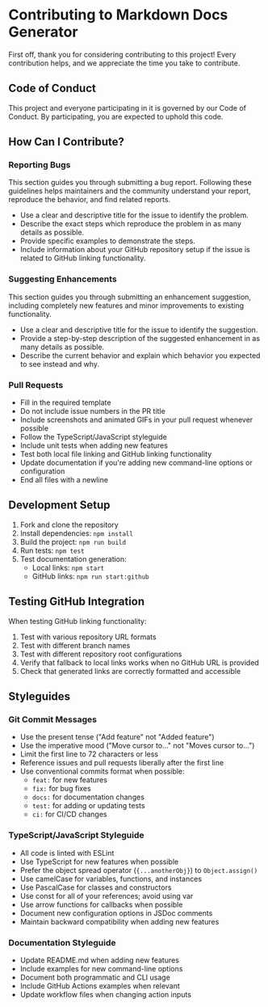 # Contributing to Markdown Docs Generator

First off, thank you for considering contributing to this project! Every contribution helps, and we appreciate the time you take to contribute.

## Code of Conduct

This project and everyone participating in it is governed by our Code of Conduct. By participating, you are expected to uphold this code.

## How Can I Contribute?

### Reporting Bugs

This section guides you through submitting a bug report. Following these guidelines helps maintainers and the community understand your report, reproduce the behavior, and find related reports.

- Use a clear and descriptive title for the issue to identify the problem.
- Describe the exact steps which reproduce the problem in as many details as possible.
- Provide specific examples to demonstrate the steps.
- Include information about your GitHub repository setup if the issue is related to GitHub linking functionality.

### Suggesting Enhancements

This section guides you through submitting an enhancement suggestion, including completely new features and minor improvements to existing functionality.

- Use a clear and descriptive title for the issue to identify the suggestion.
- Provide a step-by-step description of the suggested enhancement in as many details as possible.
- Describe the current behavior and explain which behavior you expected to see instead and why.

### Pull Requests

- Fill in the required template
- Do not include issue numbers in the PR title
- Include screenshots and animated GIFs in your pull request whenever possible
- Follow the TypeScript/JavaScript styleguide
- Include unit tests when adding new features
- Test both local file linking and GitHub linking functionality
- Update documentation if you're adding new command-line options or configuration
- End all files with a newline

## Development Setup

1. Fork and clone the repository
2. Install dependencies: `npm install`
3. Build the project: `npm run build`
4. Run tests: `npm test`
5. Test documentation generation:
   - Local links: `npm start`
   - GitHub links: `npm run start:github`

## Testing GitHub Integration

When testing GitHub linking functionality:

1. Test with various repository URL formats
2. Test with different branch names
3. Test with different repository root configurations
4. Verify that fallback to local links works when no GitHub URL is provided
5. Check that generated links are correctly formatted and accessible

## Styleguides

### Git Commit Messages

- Use the present tense ("Add feature" not "Added feature")
- Use the imperative mood ("Move cursor to..." not "Moves cursor to...")
- Limit the first line to 72 characters or less
- Reference issues and pull requests liberally after the first line
- Use conventional commits format when possible:
  - `feat:` for new features
  - `fix:` for bug fixes
  - `docs:` for documentation changes
  - `test:` for adding or updating tests
  - `ci:` for CI/CD changes

### TypeScript/JavaScript Styleguide

- All code is linted with ESLint
- Use TypeScript for new features when possible
- Prefer the object spread operator (`{...anotherObj}`) to `Object.assign()`
- Use camelCase for variables, functions, and instances
- Use PascalCase for classes and constructors
- Use const for all of your references; avoid using var
- Use arrow functions for callbacks when possible
- Document new configuration options in JSDoc comments
- Maintain backward compatibility when adding new features

### Documentation Styleguide

- Update README.md when adding new features
- Include examples for new command-line options
- Document both programmatic and CLI usage
- Include GitHub Actions examples when relevant
- Update workflow files when changing action inputs
